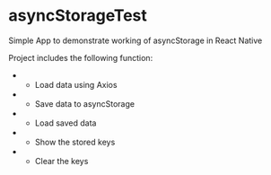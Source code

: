 # asyncStorageTest
Simple App to demonstrate working of asyncStorage in React Native

Project includes the following function:

 - - Load data using Axios
 - - Save data to asyncStorage
 - - Load saved data
 - - Show the stored keys
 - - Clear the keys
